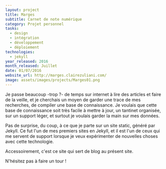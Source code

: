 ```yaml
---
layout: project
title: Marges
subtitle: Carnet de note numérique
category: Projet personnel
tasks:
  - design
  - intégration
  - développement
  - déploiement
technologies:
  - jekyll
year_released: 2016
month_released: Juillet
date: 01/07/2016
website_url: http://marges.clairezuliani.com/
image: assets/images/projects/Marges01.png
---
```


Je passe beaucoup -trop ?- de temps sur internet à lire des articles et faire de la veille, et je cherchais un moyen de garder une trace de mes recherches, de compiler une base de connaissance. Je voulais que cette base de connaissance soit très facile à mettre à jour, un tantinet organisée, sur un support léger, et surtout je voulais garder la main sur mes données.

Pas de surprise, du coup, à ce que je parte sur un site static, généré par Jekyll. Ce fut l'un de mes premiers sites en Jekyll, et il est l'un de ceux qui me servent de support lorsque je veux expérimenter de nouvelles choses avec cette technologie.

Accessoirement, c'est ce site qui sert de blog au présent site.

N'hésitez pas à faire un tour !
